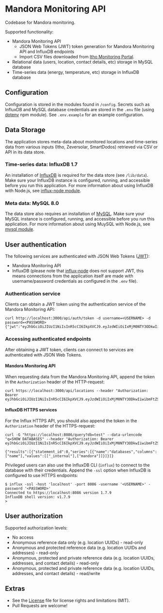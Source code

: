 # Mandora Monitoring API

Codebase for Mandora monitoring.

Supported functionality:

- Mandora Monitoring API
  - JSON Web Tokens (JWT) token generation for Mandora Monitoring API and InfluxDB endpoints
  - Import CSV files downloaded from [Itho Monitoring Portal](https://monitoring.ithodaalderop.nl/).
- Relational data (users, location, contact details, etc) storage in MySQL database
- Time-series data (energy, temperature, etc) storage in InfluxDB database

## Configuration

Configuration is stored in the modules found in `/config`.
Secrets such as InfluxDB and MySQL database credentials are stored in the `.env` file (using [dotenv](https://github.com/motdotla/dotenv) npm module). See `.env.example` for an example configuration.

## Data Storage

The application stores meta-data about monitored locations and time-series data from various inputs (Itho, Zeversolar, SmartDodos) retrieved via CSV or API in its data store. 

### Time-series data: InfluxDB 1.7

An installation of [InfluxDB](https://docs.influxdata.com/influxdb) is required for the data store (see `/lib/data`). Make sure your InfluxDB instance is configured, running, and accessible before you run this application. 
For more information about using InfluxDB with Node.js, see [influx-node module](https://github.com/node-influx/node-influx).

### Meta data: MySQL 8.0

The data store also requires an installation of [MySQL](https://dev.mysql.com/doc/refman/8.0/en/installing.html). Make sure your MySQL instance is configured, running, and accessible before you run this application.
For more information about using MuySQL with Node.js, see [mysql module](https://github.com/mysqljs/mysql).

## User authentication

The following services are authenticated with JSON Web Tokens ([JWT](https://jwt.io/)):
* Mandora Monitoring API
* InfluxDB (please note that [influx-node](https://github.com/node-influx/node-influx) does not support JWT, this means connections from the application itself are made with username/password credentials as configured in the `.env` file).

### Authentication service

Clients can obtain a JWT token using the authentication service of the Mandora Monitoring API: 

```
curl http://localhost:3000/api/auth/token -d username=<USERNAME> -d password=<PASSWORD>
{"jwt":"eyJhbGciOiJIUzI1NiIsInR5cCI6IkpXVCJ9.eyJzdWIiOiIxMjM0NTY3ODkwIiwibmFtZSI6IkpvaG4gRG9lIiwiaWF0IjoxNTE2MjM5MDIyfQ.he0ErCNloe4J7Id0Ry2SEDg09lKkZkfsRiGsdX_vgEg"}
```

### Accessing authenticated endpoints

After obtaining a JWT token, clients can connect to services are authenticated with JSON Web Tokens.

#### Mandora Monitoring API

When requesting data from the Mandora Monitoring API, append the token in the `Authorization` header of the HTTP-request:

```
curl https://localhost:3000/api/locations --header "Authorization: Bearer eyJhbGciOiJIUzI1NiIsInR5cCI6IkpXVCJ9.eyJzdWIiOiIxMjM0NTY3ODkwIiwibmFtZSI6IkpvaG4gRG9lIiwiaWF0IjoxNTE2MjM5MDIyfQ.he0ErCNloe4J7Id0Ry2SEDg09lKkZkfsRiGsdX_vgEg" 
```

#### InfluxDB HTTPS services

For the Influx HTTPS API, you should also append the token in the `Authorization` header of the HTTPS-request:

```
curl -G "https://localhost:8086/query?db=test" --data-urlencode "q=SHOW DATABASES" --header "Authorization: Bearer
eyJhbGciOiJIUzI1NiIsInR5cCI6IkpXVCJ9.eyJzdWIiOiIxMjM0NTY3ODkwIiwibmFtZSI6IkpvaG4gRG9lIiwiaWF0IjoxNTE2MjM5MDIyfQ.he0ErCNloe4J7Id0Ry2SEDg09lKkZkfsRiGsdX_vgEg"

{"results":[{"statement_id":0,"series":[{"name":"databases","columns":["name"],"values":[["_internal"],["mandora"]]}]}]}
```

Privileged users can also use the InfluxDB CLI (`influx`) to connect to the database with their credentials. Append the `-ssl` option when InfluxDB is configured to use HTTPS endpoints:

```
$ influx -ssl -host 'localhost' -port 8086 -username '<USERNAME>' -password '<PASSWORD>'
Connected to https://localhost:8086 version 1.7.9
InfluxDB shell version: v1.7.9
>
```

## User authorization

Supported authorization levels:

- No access
- Anonymous reference data only (e.g. location UUIDs) - read-only
- Anonymous and protected reference data (e.g. location UUIDs and addresses) - read-only
- Anonymous, protected and private reference data (e.g. location UUIDs, addresses, and contact details) - read-only
- Anonymous, protected and private reference data (e.g. location UUIDs, addresses, and contact details) - read/write

## Extras

- See the [License](LICENSE.md) file for license rights and limitations (MIT).
- Pull Requests are welcome!